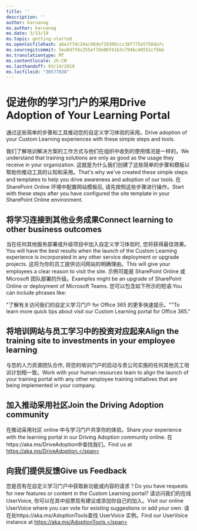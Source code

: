 ```yaml
---
title: ''
description: ''
author: karuanag
ms.author: karuanag
ms.date: 3/13/19
ms.topic: getting-started
ms.openlocfilehash: a6e1f7dc24ac98def19300ccc38f775e5750da7c
ms.sourcegitcommit: 5ea8d7fdc255ef7de06f41b3c794bc40551cf5bb
ms.translationtype: MT
ms.contentlocale: zh-CN
ms.lasthandoff: 03/14/2019
ms.locfileid: "30577838"
---
```

# <a name="drive-adoption-of-your-learning-portal"></a><span data-ttu-id="9adf8-101">促进你的学习门户的采用</span><span class="sxs-lookup"><span data-stu-id="9adf8-101">Drive Adoption of Your Learning Portal</span></span>

<span data-ttu-id="9adf8-102">通过这些简单的步骤和工具推动您的自定义学习体验的采用。</span><span class="sxs-lookup"><span data-stu-id="9adf8-102">Drive adoption of your Custom Learning experiences with these simple steps and tools.</span></span> 

<span data-ttu-id="9adf8-103">我们了解培训解决方案的工作方式与他们在组织中收到的使用情况是一样的。</span><span class="sxs-lookup"><span data-stu-id="9adf8-103">We understand that training solutions are only as good as the usage they receive in your organization.</span></span> <span data-ttu-id="9adf8-104">这就是为什么我们创建了这些简单的步骤和模板以帮助你推动工具的认知和采用。</span><span class="sxs-lookup"><span data-stu-id="9adf8-104">That's why we've created these simple steps and templates to help you drive awareness and adoption of our tools.</span></span> <span data-ttu-id="9adf8-105">在 SharePoint Online 环境中配置网站模板后, 请先按照这些步骤进行操作。</span><span class="sxs-lookup"><span data-stu-id="9adf8-105">Start with these steps after you have configured the site template in your SharePoint Online environment.</span></span>

## <a name="connect-learning-to-other-business-outcomes"></a><span data-ttu-id="9adf8-106">将学习连接到其他业务成果</span><span class="sxs-lookup"><span data-stu-id="9adf8-106">Connect learning to other business outcomes</span></span>
<span data-ttu-id="9adf8-107">当在任何其他服务部署或升级项目中加入自定义学习体验时, 您将获得最佳效果。</span><span class="sxs-lookup"><span data-stu-id="9adf8-107">You will have the best results when the launch of the Custom Learning experience is incorporated in any other service deployment or upgrade projects.</span></span>  <span data-ttu-id="9adf8-108">这将为你的员工提供访问网站的明确理由。</span><span class="sxs-lookup"><span data-stu-id="9adf8-108">This will give your employees a clear reason to visit the site.</span></span>  <span data-ttu-id="9adf8-109">示例可能是 SharePoint Online 或 Microsoft 团队部署的升级。</span><span class="sxs-lookup"><span data-stu-id="9adf8-109">Examples might be an upgrade of SharePoint Online or deployment of Microsoft Teams.</span></span>  <span data-ttu-id="9adf8-110">您可以包含如下所示的短语:</span><span class="sxs-lookup"><span data-stu-id="9adf8-110">You can include phrases like:</span></span>

<span data-ttu-id="9adf8-111">"了解有关<Insert service name here>访问我们的自定义学习门户 for Office 365 的更多快速提示。"</span><span class="sxs-lookup"><span data-stu-id="9adf8-111">"To learn more quick tips about <Insert service name here> visit our Custom Learning portal for Office 365."</span></span> 

## <a name="align-the-training-site-to-investments-in-your-employee-learning"></a><span data-ttu-id="9adf8-112">将培训网站与员工学习中的投资对应起来</span><span class="sxs-lookup"><span data-stu-id="9adf8-112">Align the training site to investments in your employee learning</span></span> 

<span data-ttu-id="9adf8-113">与您的人力资源团队合作, 将您的培训门户的启动与贵公司实施的任何其他员工培训计划相一致。</span><span class="sxs-lookup"><span data-stu-id="9adf8-113">Work with your human resources team to align the launch of your training portal with any other employee training initiatives that are being implemented in your company.</span></span> 

## <a name="join-the-driving-adoption-community"></a><span data-ttu-id="9adf8-114">加入推动采用社区</span><span class="sxs-lookup"><span data-stu-id="9adf8-114">Join the Driving Adoption community</span></span>

<span data-ttu-id="9adf8-115">在推动采用社区 online 中与学习门户共享你的体验。</span><span class="sxs-lookup"><span data-stu-id="9adf8-115">Share your experience with the learning portal in our Driving Adoption community online.</span></span>  <span data-ttu-id="9adf8-116">在https://aka.ms/DriveAdoption中查找我们。</span><span class="sxs-lookup"><span data-stu-id="9adf8-116">Find us at https://aka.ms/DriveAdoption.</span></span>

## <a name="give-us-feedback"></a><span data-ttu-id="9adf8-117">向我们提供反馈</span><span class="sxs-lookup"><span data-stu-id="9adf8-117">Give us Feedback</span></span>

<span data-ttu-id="9adf8-118">您是否有在自定义学习门户中获取新功能或内容的请求？</span><span class="sxs-lookup"><span data-stu-id="9adf8-118">Do you have requests for new features or content in the Custom Learning portal?</span></span>  <span data-ttu-id="9adf8-119">请访问我们的在线 UserVoice, 你可以在其中投票现有建议或添加你自己的加入。</span><span class="sxs-lookup"><span data-stu-id="9adf8-119">Visit our online UserVoice where you can vote for existing suggestions or add your own.</span></span>  <span data-ttu-id="9adf8-120">请在处https://aka.ms/AdoptionTools查找 UserVoice 实例。</span><span class="sxs-lookup"><span data-stu-id="9adf8-120">Find our UserVoice instance at https://aka.ms/AdoptionTools.</span></span>
